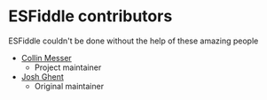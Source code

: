 # ESFiddle contributors

ESFiddle couldn't be done without the help of these amazing people

- [Collin Messer](https://github.com/collinmesser)
  - Project maintainer
- [Josh Ghent](https://github.com/joshghent)
  - Original maintainer
